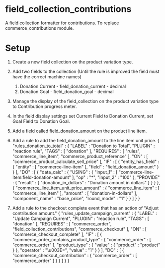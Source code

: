 field_collection_contributions
==============================

A field collection formatter for contributions. To replace commerce_contributions module.

Setup
==============================

1. Create a new field collection on the product variation type.

2. Add two fields to the collection (Until the rule is improved the field must have the correct machine names)
    1. Donation Current - field_donation_current - decimal
    2. Donation Goal - field_donation_goal - decimal

3. Manage the display of the field_collection on the product variation type to Contribution progress meter.

4. In the field display settings set Current Field to Donation Current, set Goal Field to Donation Goal.

5. Add a field called field_donation_amount on the product line item.

6. Add a rule to add the field_donation_amount to the line item unit price.
{ "rules_donation_to_total" : {
    "LABEL" : "Donation to Total",
    "PLUGIN" : "reaction rule",
    "TAGS" : [ "donation" ],
    "REQUIRES" : [ "rules", "commerce_line_item", "commerce_product_reference" ],
    "ON" : [ "commerce_product_calculate_sell_price" ],
    "IF" : [
      { "entity_has_field" : { "entity" : [ "commerce-line-item" ], "field" : "field_donation_amount" } }
    ],
    "DO" : [
      { "data_calc" : {
          "USING" : {
            "input_1" : [ "commerce-line-item:field-donation-amount" ],
            "op" : "*",
            "input_2" : "100"
          },
          "PROVIDE" : { "result" : { "donation_in_dollars" : "Donation amount in dollars" } }
        }
      },
      { "commerce_line_item_unit_price_amount" : {
          "commerce_line_item" : [ "commerce_line_item" ],
          "amount" : [ "donation-in-dollars" ],
          "component_name" : "base_price",
          "round_mode" : "1"
        }
      }
    ]
  }
}

7. Add a rule to the checkout complete event that has an action of "Adjust contribution amount."
{ "rules_update_campaign_current" : {
    "LABEL" : "Update Campaign Current",
    "PLUGIN" : "reaction rule",
    "TAGS" : [ "donation" ],
    "REQUIRES" : [
      "commerce_order",
      "field_collection_contributions",
      "commerce_checkout"
    ],
    "ON" : [ "commerce_checkout_complete" ],
    "IF" : [
      { "commerce_order_contains_product_type" : {
          "commerce_order" : [ "commerce_order" ],
          "product_type" : { "value" : { "product" : "product" } },
          "operator" : "\u003E=",
          "value" : "1"
        }
      }
    ],
    "DO" : [
      { "commerce_checkout_contribution" : { "commerce_order" : [ "commerce_order" ] } }
    ]
  }
}
